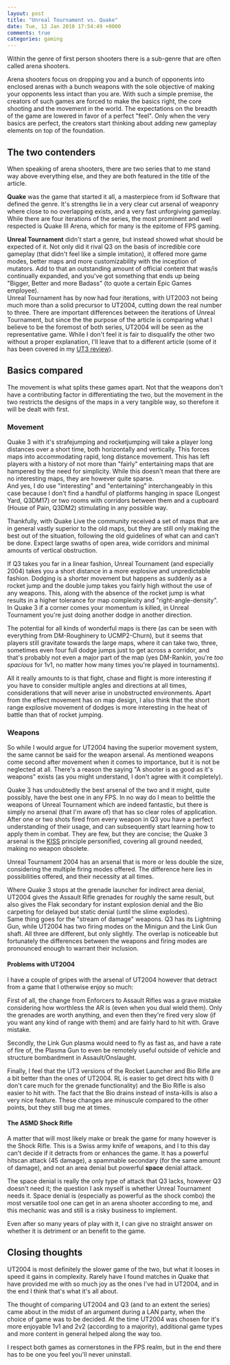```yaml
---
layout: post
title: "Unreal Tournament vs. Quake"
date: Tue, 12 Jan 2010 17:54:49 +0000
comments: true
categories: gaming
---
```

Within the genre of first person shooters there is a sub-genre that are often
called arena shooters.

Arena shooters focus on dropping you and a bunch of opponents into enclosed
arenas with a bunch weapons with the sole objective of making your opponents
less intact than you are. With such a simple premise, the creators of such
games are forced to make the basics right, the core shooting and the movement
in the world. The expectations on the breadth of the game are lowered in favor
of a perfect "feel". Only when the very basics are perfect, the creators start
thinking about adding new gameplay elements on top of the foundation.

<!--more-->

## The two contenders

When speaking of arena shooters, there are two series that to me stand way
above everything else, and they are both featured in the title of the article.

**Quake** was the game that started it all, a masterpiece from id Software that
defined the genre. It's strengths lie in a very clear cut arsenal of weaponry
where close to no overlapping exists, and a very fast unforgiving gameplay.
While there are four iterations of the series, the most prominent and well
respected is Quake III Arena, which for many is the epitome of FPS gaming.

**Unreal Tournament** didn't start a genre, but instead showed what should be
expected of it. Not only did it rival Q3 on the basis of incredible core
gameplay (that didn't feel like a simple imitation), it offered more game
modes, better maps and more customizability with the inception of mutators. Add
to that an outstanding amount of official content that was/is continually
expanded, and you've got something that ends up being "Bigger, Better and more
Badass" (to quote a certain Epic Games employee).  
Unreal Tournament has by now had four iterations, with UT2003 not being much
more than a solid precursor to UT2004, cutting down the real number to three.
There are important differences between the iterations of Unreal Tournament,
but since the the purpose of the article is comparing what I believe to be the
foremost of both series, UT2004 will be seen as the representative game. While
I don't feel it is fair to disqualify the other two without a proper
explanation, I'll leave that to a different article (some of it has been
covered in my [UT3 review](
/blog/2009/06/03/unreal-tournament-3-plus-titan-pack/)).

## Basics compared

The movement is what splits these games apart. Not that the weapons don't have a contributing factor in differentiating the two, but the movement in the two restricts the designs of the maps in a very tangible way, so therefore it will be dealt with first.

### Movement

Quake 3 with it's strafejumping and rocketjumping will take a player long
distances over a short time, both horizontally and vertically. This forces maps
into accommodating rapid, long distance movement. This has left players with
a history of not more than "fairly" entertaining maps that are hampered by the
need for simplicity. While this doesn't mean that there are no interesting
maps, they are however quite sparse.  
And yes, I do use "interesting" and "entertaining" interchangeably in this case
because I don't find a handful of platforms hanging in space (Longest Yard,
Q3DM17) or two rooms with corridors between them and a cupboard (House of Pain,
Q3DM2) stimulating in any possible way.

Thankfully, with Quake Live the community received a set of maps that are in
general vastly superior to the old maps, but they are still only making the
best out of the situation, following the old guidelines of what can and can't
be done. Expect large swaths of open area, wide corridors and minimal amounts
of vertical obstruction.

If Q3 takes you far in a linear fashion, Unreal Tournament (and especially
2004) takes you a short distance in a more explosive and unpredictable fashion.
Dodging is a shorter movement but happens as suddenly as a rocket jump and the
double jump takes you fairly high without the use of any weapons. This, along
with the absence of the rocket jump is what results in a higher tolerance for
map complexity and "right-angle-density". In Quake 3 if a corner comes your
momentum is killed, in Unreal Tournament you're just doing another dodge in
another direction.

The potential for all kinds of wonderful maps is there (as can be seen with
everything from DM-Roughinery to UCMP2-Churn), but it seems that players still
gravitate towards the large maps, where it can take two, three, sometimes even
four full dodge jumps just to get across a corridor, and that's probably not
even a major part of the map (yes DM-Rankin, you're *too spacious* for 1v1, no
matter how many times you're played in tournaments).

All it really amounts to is that fight, chase and flight is more interesting if
you have to consider multiple angles and directions at all times,
considerations that will never arise in unobstructed environments. Apart from
the effect movement has on map design, I also think that the short range
explosive movement of dodges is more interesting in the heat of battle than
that of rocket jumping.

### Weapons

So while I would argue for UT2004 having the superior movement system, the same
cannot be said for the weapon arsenal. As mentioned weapons come second after
movement when it comes to importance, but it is not be neglected at all.
There's a reason the saying "A shooter is as good as it's weapons" exists (as
you might understand, I don't agree with it completely).

Quake 3 has undoubtedly the best arsenal of the two and it might, quite
possibly, have the best one in any FPS. In no way do I mean to belittle the
weapons of Unreal Tournament which are indeed fantastic, but there is simply no
arsenal (that I'm aware of) that has so clear roles of application. After one
or two shots fired from every weapon in Q3 you have a perfect understanding of
their usage, and can subsequently start learning how to apply them in combat.
They are few, but they are concise; the Quake 3 arsenal is the
[KISS](http://en.wikipedia.org/wiki/KISS_principle) principle personified,
covering all ground needed, making no weapon obsolete.

Unreal Tournament 2004 has an arsenal that is more or less double the size,
considering the multiple firing modes offered. The difference here lies in
possibilities offered, and their necessity at all times.

Where Quake 3 stops at the grenade launcher for indirect area denial, UT2004
gives the Assault Rifle grenades for roughly the same result, but also gives
the Flak secondary for instant explosion denial and the Bio carpeting for
delayed but static denial (until the slime explodes).  
Same thing goes for the "stream of damage" weapons. Q3 has its Lightning Gun,
while UT2004 has two firing modes on the Minigun and the Link Gun shaft. All
three are different, but only slightly. The overlap is noticeable but
fortunately the differences between the weapons and firing modes are pronounced
enough to warrant their inclusion.

#### Problems with UT2004

I have a couple of gripes with the arsenal of UT2004 however that detract from
a game that I otherwise enjoy so much:

First of all, the change from Enforcers to Assault Rifles was a grave mistake
considering how worthless the AR is (even when you dual wield them). Only the
grenades are worth anything, and even then they're fired very slow (if you want
any kind of range with them) and are fairly hard to hit with. Grave mistake.

Secondly, the Link Gun plasma would need to fly as fast as, and have a rate of
fire of, the Plasma Gun to even be remotely useful outside of vehicle and
structure bombardment in Assault/Onslaught.

Finally, I feel that the UT3 versions of the Rocket Launcher and Bio Rifle are
a bit better than the ones of UT2004. RL is easier to get direct hits with (I
don't care much for the grenade functionality) and the Bio Rifle is also easier
to hit with. The fact that the Bio drains instead of insta-kills is also a very
nice feature. These changes are minuscule compared to the other points, but they
still bug me at times.

#### The ASMD Shock Rifle

A matter that will most likely make or break the game for many however is the
Shock Rifle. This is a Swiss army knife of weapons, and I to this day can't
decide if it detracts from or enhances the game. It has a powerful hitscan
attack (45 damage), a spammable secondary (for the same amount of damage), and
not an area denial but powerful **space** denial attack.

The space denial is really the only type of attack that Q3 lacks, however Q3
doesn't need it; the question I ask myself is whether Unreal Tournament needs
it. Space denial is (especially as powerful as the shock combo) the most
versatile tool one can get in an arena shooter according to me, and this
mechanic was and still is a risky business to implement.

Even after so many years of play with it, I can give no straight answer on
whether it is detriment or an benefit to the game.

## Closing thoughts

UT2004 is most definitely the slower game of the two, but what it looses in
speed it gains in complexity. Rarely have I found matches in Quake that have
provided me with so much joy as the ones I've had in UT2004, and in the end
I think that's what it's all about.

The thought of comparing UT2004 and Q3 (and to an extent the series) came about
in the midst of an argument during a LAN party, when the choice of game was to
be decided. At the time UT2004 was chosen for it's more enjoyable 1v1 and 2v2
(according to a majority), additional game types and more content in general
helped along the way too.

I respect both games as cornerstones in the FPS realm, but in the end there has
to be one you feel you'll never uninstall.
